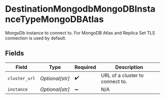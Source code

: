 # DestinationMongodbMongoDBInstanceTypeMongoDBAtlas

MongoDb instance to connect to. For MongoDB Atlas and Replica Set TLS connection is used by default.


## Fields

| Field                           | Type                            | Required                        | Description                     |
| ------------------------------- | ------------------------------- | ------------------------------- | ------------------------------- |
| `cluster_url`                   | *Optional[str]*                 | :heavy_check_mark:              | URL of a cluster to connect to. |
| `instance`                      | *Optional[str]*                 | :heavy_minus_sign:              | N/A                             |